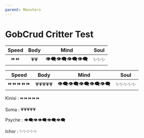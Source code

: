 ```yaml
---
parent: Monsters
---
```






# GobCrud Critter Test


| Speed | Body | Mind | Soul |
|:-:|:-:|:-:|:-:|
| ⏩⏩ | 💗💗 | 👁️‍🗨️👁️‍🗨️👁️‍🗨️👁️‍🗨️ | ✨✨✨ |




| Speed | Body | Mind | Soul |
|:-:|:-:|:-:|:-:|
| ⏩⏩⏩⏩⏩ | 💗💗💗💗💗 | 👁️‍🗨️👁️‍🗨️👁️‍🗨️👁️‍🗨️👁️‍🗨️ | ✨✨✨✨✨ |




Kinisi
: ⏩⏩⏩⏩⏩

Soma
: 💗💗💗💗💗

Psyche
: 👁️‍🗨️👁️‍👁️‍🗨️👁️‍🗨️👁️‍🗨️

Ichor
: ✨✨✨✨✨ 







